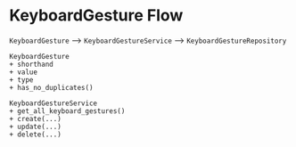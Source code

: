 # KeyboardGesture Flow

`KeyboardGesture` --> `KeyboardGestureService` --> `KeyboardGestureRepository`

```
KeyboardGesture
+ shorthand
+ value
+ type
+ has_no_duplicates()

KeyboardGestureService
+ get_all_keyboard_gestures()
+ create(...)
+ update(...)
+ delete(...)
```
